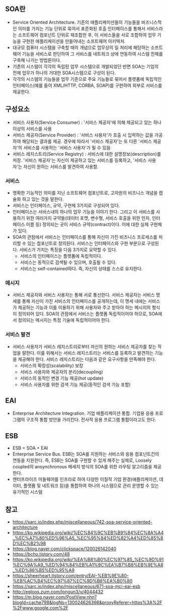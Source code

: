 ## SOA란
- Service Oriented Architecture. 기존의 애플리케이션들의 기능들을 비즈니스적인 의미를 가지는 기능 단위로 묶어서 표준화된 호출 인터페이스를 통해서 서비스라는 소프트웨어 컴포넌트 단위로 재조합한 후, 이 서비스들을 서로 조합하여 업무 기능을 구현한 애플리케이션을 만들어내는 소프트웨어 아키텍처.
- 대규모 컴퓨터 시스템을 구축할 때의 개념으로 업무상의 일 처리에 해당하는 소프트웨어 기능을 서비스로 판단하여 그 서비스를 네트워크 상에 연동하여 시스템 전체를 구축해 나가는 방법론이다.
- 기존의 시스템이 각각의 독립된 업무 시스템으로 개발되었던 반면 SOA는 기업의 전체 업무가 하나의 거대한 SOA시스템으로 구성이 된다.
- 각각의 시스템의 기능들을 업무 기준으로 주요 기능들로 묶어서 플랫폼에 독립적인 인터페이스(예를 들어 XML/HTTP, CORBA, SOAP)를 구현하여 외부로 서비스를 제공한다.

## 구성요소
<ul>
  <li>서비스 사용자(Service Consumer) : '서비스 제공자'에 의해 제공되고 있는 하나 이상의 서비스를 사용</li>
  <li>서비스 제공자(Service Provider) : '서비스 사용자'가 호출 시 입력하는 값을 가공하여 해당되는 결과를 제공. 경우에 따라서 '서비스 제공자'는 또 다른 '서비스 제공자'의 서비스를 사용하는 '서비스 사용자'가 될 수 있음</li>
  <li>서비스 레지스트리(Service Registry) : 서비스에 대한 설명정보(description)를 저장. '서비스 제공자'는 자신이 제공하고 있는 서비스를 등록하고, '서비스 사용자'는 자신이 원하는 서비스를 발견하여 사용함.</li>
</ul>

### 서비스
- 명확한 기능적인 의미를 지닌 소프트웨어 컴포넌트로, 고차원의 비즈니스 개념을 캡슐화 하고 있는 것을 말한다.
- 서비스는 인터페이스, 규약, 구현체 3가지로 구성되어 있다.
- 인터페이스는 서비스내의 하나의 업무 기능을 이야기 한다. 그리고 이 서비스를 사용하기 위한 여러가지 규약들(데이터 포맷, 변수형, 서비스 호출을 위한 인자, 인터페이스 이름 등) 정의되는 곳이 서비스 규약(contract)이다. 이에 대한 실제 구현체가 있다.
- SOA의 관점에서 서비스는 인터페이스를 통해 자신이 가진 비즈니스 프로세스를 처리할 수 있는 컴포넌트로 정의된다. 서비스는 인터페이스와 구현 부분으로 구성된다. 서비스가 가지는 특징을 다음 3가지로 요약할 수 있다.
  <ul><li>서비스의 인터페이스는 플랫폼에 독립적이다.</li>
    <li>서비스는 동적으로 검색될 수 있으며, 호출될 수 있다.</li>
    <li>서비스는 self-contained하다. 즉, 자신의 상태를 스스로 유지한다.</li></ul>
    
### 메시지
- 서비스 제공자와 서비스 사용자는 통해 서로 통신한다. 서비스 제공자는 서비스 명세를 통해 자신이 가진 서비스의 인터페이스를 공개하는데, 이 명세 내에는 서비스가 제공하는 기능과 이를 이용하기 위해 사용자와 주고 받아야 하는 메시지의 형식이 정의되어 있다. SOA의 관점에서 서비스는 플랫폼 독립적이어야 하므로, SOA에서 정의되는 메시지는 특정 기술에 독립적이어야 한다.

### 서비스 발견
- 서비스 사용자가 서비스 레지스트리로부터 자신의 원하는 서비스 제공자를 찾는 작업을 말한다. 이를 위해서는 서비스 레지스트리는 서비스를 등록하고 발견하는 기능을 제공해야 한다. 서비스 레지스트리는 다음과 같은 요구사항을 만족해야 한다.
  <ul><li>서비스의 확장성(scalability) 보장</li>
      <li>서비스 사용자와 제공자의 분리(decoupling)</li>
      <li>서비스의 동적인 변경 기능 제공(hot update)</li>
      <li>서비스 사용자를 위한 검색 기능 제공(동적인 검색 기능 포함)</li></ul>

## EAI
- Enterprise Architecture Integration. 기업 애플리케이션 통합. 기업용 응용 프로그램의 구조적 통합 방안을 가리킨다. 전사적 응용 프로그램 통합이라고도 한다.

## ESB
- ESB = SOA + EAI
- Enterprise Service Bus. ESB는 SOA를 지원하는 서비스와 응용 컴포넌트간의 연동을 지원한다. 즉, ESB는 SOA를 구현할 수 있게 해주는 실체로, Loosely coupled의 ansynchronous 메세지 방식의 SOA를 위한 라우팅 알고리즘을 제공한다. 
- 엔터프라이즈 미들웨어를 인프라로 하여 다양한 이질적 기업 환경(애플리케이션, 데이터, 플랫폼 및 네트워크 등)을 통합하여 하나의 시스템으로 관리 운영할 수 있는 유기적인 시스템

## 참고
- https://sarc.io/index.php/miscellaneous/742-soa-service-oriented-architecture
- https://ko.wikipedia.org/wiki/%EC%84%9C%EB%B9%84%EC%8A%A4_%EC%A7%80%ED%96%A5_%EC%95%84%ED%82%A4%ED%85%8D%EC%B2%98
- https://blog.naver.com/clickspace/120026142040
- https://bcho.tistory.com/48
- https://ko.wikipedia.org/wiki/%EA%B8%B0%EC%97%85_%EC%9D%91%EC%9A%A9_%ED%94%84%EB%A1%9C%EA%B7%B8%EB%9E%A8_%ED%86%B5%ED%95%A9
- https://sheerheart.tistory.com/entry/EAI-%EB%9E%80-%EB%AC%B4%EC%97%87%EC%9D%B8%EA%B0%80
- https://sarc.io/index.php/miscellaneous/671-soa-mci-eai-esb
- http://egloos.zum.com/longun3/v/4044432
- https://m.blog.naver.com/PostView.nhn?blogId=cache798&logNo=130024626366&proxyReferer=https%3A%2F%2Fwww.google.com%2F
